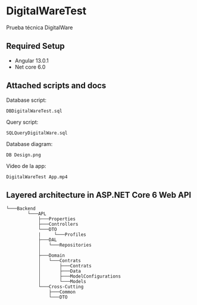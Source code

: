 # DigitalWareTest
Prueba técnica DigitalWare

## Required Setup
* Angular 13.0.1
* Net core 6.0

## Attached scripts and docs

Database script:

```
DBDigitalWareTest.sql
```

Query script:

```
SQLQueryDigitalWare.sql
```

Database diagram:

```
DB Design.png
```

Video de la app:

```
DigitalWareTest App.mp4
```

## Layered architecture in ASP.NET Core 6 Web API

```
└───Backend
        └───APL
            ├───Properties
            ├───Controllers
            └───DTO
            |     └───Profiles
            ├───DAL
            │   └───Repositories
            │   
            ├───Domain
            │   └───Contrats
            │       ├───Contrats
            │       ├───Data
            │       ├───ModelConfigurations
            │       └───Models
            └───Cross-Cutting
                ├───Common
                └───DTO
```
           

